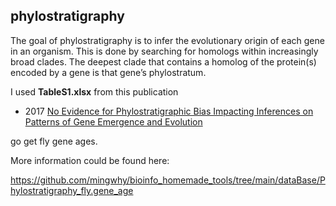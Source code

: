 ## phylostratigraphy

The goal of phylostratigraphy is to infer the evolutionary origin of each gene in an organism. This is done by searching for homologs within increasingly broad clades. The deepest clade that contains a homolog of the protein(s) encoded by a gene is that gene’s phylostratum.

I used **TableS1.xlsx** from this publication

- 2017 [No Evidence for Phylostratigraphic Bias Impacting Inferences on Patterns of Gene Emergence and Evolution](https://academic.oup.com/mbe/article/34/4/843/2897203)

go get fly gene ages.



More information could be found here:

https://github.com/mingwhy/bioinfo_homemade_tools/tree/main/dataBase/Phylostratigraphy_fly.gene_age



